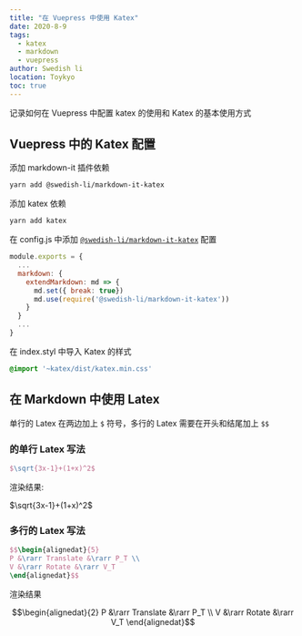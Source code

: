 ```yaml
---
title: "在 Vuepress 中使用 Katex"
date: 2020-8-9
tags:
  - katex
  - markdown
  - vuepress
author: Swedish li
location: Toykyo
toc: true
---
```


记录如何在 Vuepress 中配置 katex 的使用和 Katex 的基本使用方式

<!-- more -->

## Vuepress 中的 Katex 配置

添加 markdown-it 插件依赖

```bash
yarn add @swedish-li/markdown-it-katex
```

添加 katex 依赖

```bash
yarn add katex
```

在 config.js 中添加 [`@swedish-li/markdown-it-katex`][1] 配置

```javascript
module.exports = {
  ...
  markdown: {
    extendMarkdown: md => {
      md.set({ break: true})
      md.use(require('@swedish-li/markdown-it-katex'))
    }
  } 
  ...
}
```

在 index.styl 中导入 Katex 的样式

```css
@import '~katex/dist/katex.min.css'
```

## 在 Markdown 中使用 Latex

单行的 Latex 在两边加上 `$` 符号，多行的 Latex 需要在开头和结尾加上 `$$`

### 的单行 Latex 写法

```latex
$\sqrt{3x-1}+(1+x)^2$
```

渲染结果:

$\sqrt{3x-1}+(1+x)^2$

### 多行的 Latex 写法

```latex
$$\begin{alignedat}{5} 
P &\rarr Translate &\rarr P_T \\
V &\rarr Rotate &\rarr V_T
\end{alignedat}$$
```


渲染结果

$$\begin{alignedat}{2}
P &\rarr Translate &\rarr P_T \\
V &\rarr Rotate &\rarr V_T
\end{alignedat}$$


[1]: https://github.com/Swedish-li/markdown-it-katex
